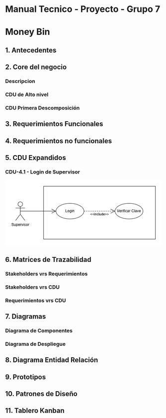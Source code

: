 # Manual Tecnico - Proyecto - Grupo 7
# Money Bin

## 1. Antecedentes

## 2. Core del negocio
### Descripcion
### CDU de Alto nivel
### CDU Primera Descomposición

## 3. Requerimientos Funcionales

## 4. Requerimientos no funcionales

## 5. CDU Expandidos
### CDU-4.1 - Login de Supervisor
![CDU-4.1](./cdu/CDU-4.1.png)

## 6. Matrices de Trazabilidad
### Stakeholders vrs Requerimientos
### Stakeholders vrs CDU
### Requerimientos vrs CDU

## 7. Diagramas
### Diagrama de Componentes
### Diagrama de Despliegue

## 8. Diagrama Entidad Relación

## 9. Prototipos

## 10. Patrones de Diseño

## 11. Tablero Kanban